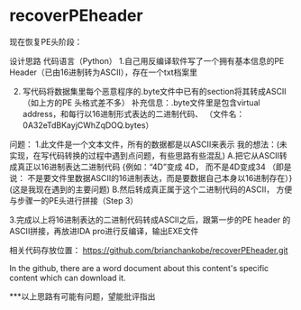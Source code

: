# recoverPEheader

现在恢复PE头阶段：

设计思路
代码语言（Python）
1.自己用反编译软件写了一个拥有基本信息的PE Header（已由16进制转为ASCII），存在一个txt档案里


2. 写代码将数据集里每个恶意程序的.byte文件中已有的section将其转成ASCII（如上方的PE 头格式差不多） 
补充信息：.byte文件里是包含virtual address，和每行以16进制形式表达的二进制代码、
（文件名：0A32eTdBKayjCWhZqDOQ.bytes）

问题：
1.此文件是一个文本文件，所有的数据都是以ASCII来表示
我的想法：(未实现，在写代码转换的过程中遇到点问题，有些思路有些混乱)
A.把它从ASCII转成真正以16进制表达二进制代码 {例如：“4D”变成 4D， 而不是4D变成34 （即是说： 不是要文件里数据ASCII的16进制表达，而是要数据自己本身以16进制存在）}  (这是我现在遇到的主要问题)
B.然后转成真正属于这个二进制代码的ASCII， 方便与步骤一的PE头进行拼接（Step 3）


3.完成以上将16进制表达的二进制代码转成ASCII之后，跟第一步的PE header 的ASCII拼接，再放进IDA pro进行反编译，输出EXE文件

相关代码存放位置： https://github.com/brianchankobe/recoverPEheader.git

In the github, there are a word document about this content's specific content which can download it.

***以上思路有可能有问题，望能批评指出
